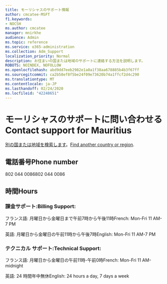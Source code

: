 ```yaml
---
title: モーリシャスのサポート情報
author: cmcatee-MSFT
f1.keywords:
- NOCSH
ms.author: cmcatee
manager: mnirkhe
audience: Admin
ms.topic: reference
ms.service: o365-administration
ms.collection: Adm_Support
localization_priority: Normal
description: お住まいの国または地域のサポートに連絡する方法を説明します。
ROBOTS: NOINDEX, NOFOLLOW
ms.openlocfilehash: abd9dd7eeb2982e1a0a1f38aa678885b4b3f67ff
ms.sourcegitcommit: ca2b58ef8f5be24f09e73620b74a1ffcf2d4c290
ms.translationtype: MT
ms.contentlocale: ja-JP
ms.lasthandoff: 02/24/2020
ms.locfileid: "42248651"
---
```

# <a name="contact-support-for-mauritius"></a><span data-ttu-id="e8ac8-103">モーリシャスのサポートに問い合わせる</span><span class="sxs-lookup"><span data-stu-id="e8ac8-103">Contact support for Mauritius</span></span>

<span data-ttu-id="e8ac8-104">[別の国または地域を検索します](../contact-support-for-business-products.md)。</span><span class="sxs-lookup"><span data-stu-id="e8ac8-104">[Find another country or region](../contact-support-for-business-products.md).</span></span>

## <a name="phone-number"></a><span data-ttu-id="e8ac8-105">電話番号</span><span class="sxs-lookup"><span data-stu-id="e8ac8-105">Phone number</span></span>
<span data-ttu-id="e8ac8-106">802 044 0086</span><span class="sxs-lookup"><span data-stu-id="e8ac8-106">802 044 0086</span></span>

## <a name="hours"></a><span data-ttu-id="e8ac8-107">時間</span><span class="sxs-lookup"><span data-stu-id="e8ac8-107">Hours</span></span>
### <a name="billing-support"></a><span data-ttu-id="e8ac8-108">課金サポート:</span><span class="sxs-lookup"><span data-stu-id="e8ac8-108">Billing Support:</span></span>

<span data-ttu-id="e8ac8-109">フランス語: 月曜日から金曜日まで午前7時から午後11時</span><span class="sxs-lookup"><span data-stu-id="e8ac8-109">French: Mon-Fri 11 AM-7 PM</span></span>

<span data-ttu-id="e8ac8-110">英語: 月曜日から金曜日の午前11時から午後7時</span><span class="sxs-lookup"><span data-stu-id="e8ac8-110">English: Mon-Fri 11 AM-7 PM</span></span>

### <a name="technical-support"></a><span data-ttu-id="e8ac8-111">テクニカル サポート:</span><span class="sxs-lookup"><span data-stu-id="e8ac8-111">Technical Support:</span></span>

<span data-ttu-id="e8ac8-112">フランス語: 月曜日から金曜日の午前11時-午前0時</span><span class="sxs-lookup"><span data-stu-id="e8ac8-112">French: Mon-Fri 11 AM-midnight</span></span>

<span data-ttu-id="e8ac8-113">英語: 24 時間年中無休</span><span class="sxs-lookup"><span data-stu-id="e8ac8-113">English: 24 hours a day, 7 days a week</span></span>